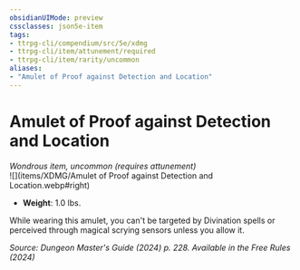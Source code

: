 ```yaml
---
obsidianUIMode: preview
cssclasses: json5e-item
tags:
- ttrpg-cli/compendium/src/5e/xdmg
- ttrpg-cli/item/attunement/required
- ttrpg-cli/item/rarity/uncommon
aliases: 
- "Amulet of Proof against Detection and Location"
---
```

# Amulet of Proof against Detection and Location
*Wondrous item, uncommon (requires attunement)*  
![](items/XDMG/Amulet of Proof against Detection and Location.webp#right)  

- **Weight**: 1.0 lbs.

While wearing this amulet, you can't be targeted by Divination spells or perceived through magical scrying sensors unless you allow it.

*Source: Dungeon Master's Guide (2024) p. 228. Available in the Free Rules (2024)*